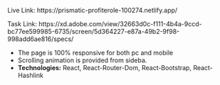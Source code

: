 <p>Live Link:  https://prismatic-profiterole-100274.netlify.app/</p>
<p>Task Link:  https://xd.adobe.com/view/32663d0c-f111-4b4a-9ccd-bc77ee599985-6735/screen/5d364227-e87a-49b2-9f98-998add6ae816/specs/</p>
<ul> 
    <li>The page is 100% responsive for both pc and mobile </li>
    <li>Scrolling animation is provided from sideba. </li>
    <li><b>Technologies:</b> React, React-Router-Dom, React-Bootstrap, React-Hashlink </li>
</ul>
